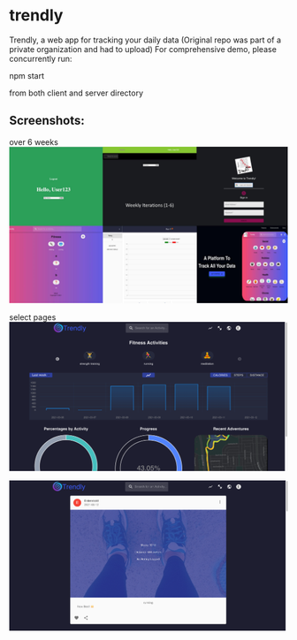 # trendly
Trendly, a web app for tracking your daily data (Original repo was part of a private organization and had to upload)
For comprehensive demo, please concurrently run: 

npm start 

from both client and server directory

## Screenshots:

over 6 weeks
<img src="./4.jpg">

select pages
<img src="./1.png" >

<img src="./2.png" >
